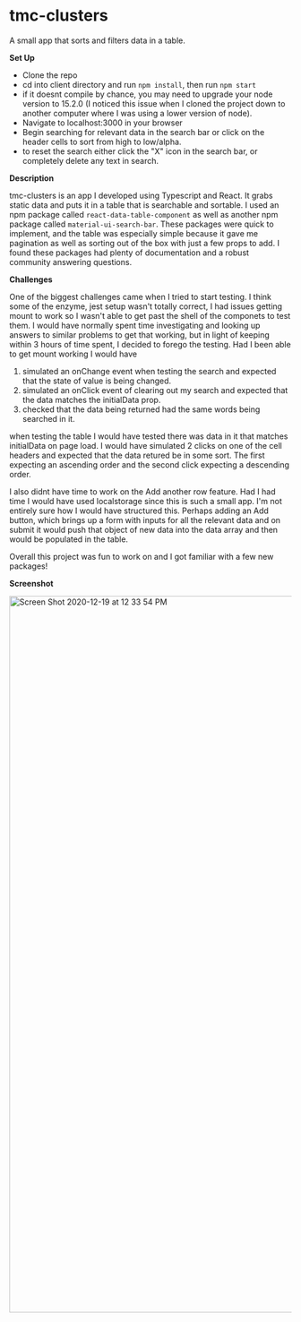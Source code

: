 # tmc-clusters
A small app that sorts and filters data in a table.

**Set Up**

* Clone the repo
* cd into client directory and run ```npm install```, then run ```npm start```
* if it doesnt compile by chance, you may need to upgrade your node version to 15.2.0 (I noticed this issue when I cloned the project down to another computer where I was using a lower version of node). 
* Navigate to localhost:3000 in your browser
* Begin searching for relevant data in the search bar or click on the header cells to sort from high to low/alpha. 
* to reset the search either click the "X" icon in the search bar, or completely delete any text in search. 


**Description**

tmc-clusters is an app I developed using Typescript and React. It grabs static data and puts it in a table that is searchable and sortable. I used an npm package called `react-data-table-component` as well as another npm package called `material-ui-search-bar`. These packages were quick to implement, and the table was especially simple because it gave me pagination as well as sorting out of the box with just a few props to add. I found these packages had plenty of documentation and a robust community answering questions. 

**Challenges**

One of the biggest challenges came when I tried to start testing. I think some of the enzyme, jest setup wasn't totally correct, I had issues getting mount to work so I wasn't able to get past the shell of the componets to test them. I would have normally spent time investigating and looking up answers to similar problems to get that working, but in light of keeping within 3 hours of time spent, I decided to forego the testing. Had I been able to get mount working I would have 
1. simulated an onChange event when testing the search and expected that the state of value is being changed.
2. simulated an onClick event of clearing out my search and expected that the data matches the initialData prop. 
3. checked that the data being returned had the same words being searched in it. 

when testing the table I would have tested there was data in it that matches initialData on page load. I would have simulated 2 clicks on one of the cell headers and expected that the data retured be in some sort. The first expecting an ascending order and the second click expecting a descending order.

I also didnt have time to work on the Add another row feature. Had I had time I would have used localstorage since this is such a small app. I'm not entirely sure how I would have structured this. Perhaps adding an Add button, which brings up a form with inputs for all the relevant data and on submit it would push that object of new data into the data array and then would be populated in the table. 

Overall this project was fun to work on and I got familiar with a few new packages!

**Screenshot**

<img width="1280" alt="Screen Shot 2020-12-19 at 12 33 54 PM" src="https://user-images.githubusercontent.com/18603030/102697871-8ab7e580-41f6-11eb-8f6a-9e23011b46a2.png">

